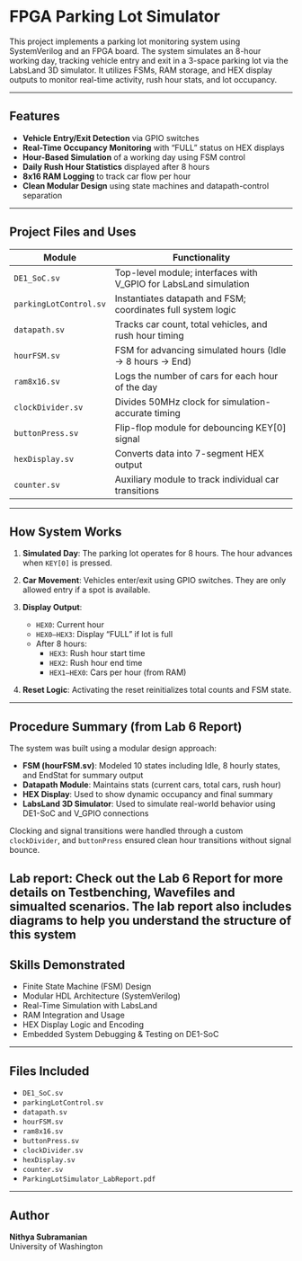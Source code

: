 # FPGA Parking Lot Simulator

This project implements a parking lot monitoring system using SystemVerilog and an FPGA board. The system simulates an 8-hour working day, tracking vehicle entry and exit in a 3-space parking lot via the LabsLand 3D simulator. It utilizes FSMs, RAM storage, and HEX display outputs to monitor real-time activity, rush hour stats, and lot occupancy.

---

## Features

- **Vehicle Entry/Exit Detection** via GPIO switches
- **Real-Time Occupancy Monitoring** with “FULL” status on HEX displays
- **Hour-Based Simulation** of a working day using FSM control
- **Daily Rush Hour Statistics** displayed after 8 hours
- **8x16 RAM Logging** to track car flow per hour
- **Clean Modular Design** using state machines and datapath-control separation

---

## Project Files and Uses

| Module                | Functionality |
|-----------------------|---------------|
| `DE1_SoC.sv`          | Top-level module; interfaces with V_GPIO for LabsLand simulation |
| `parkingLotControl.sv`| Instantiates datapath and FSM; coordinates full system logic |
| `datapath.sv`         | Tracks car count, total vehicles, and rush hour timing |
| `hourFSM.sv`          | FSM for advancing simulated hours (Idle → 8 hours → End) |
| `ram8x16.sv`          | Logs the number of cars for each hour of the day |
| `clockDivider.sv`     | Divides 50MHz clock for simulation-accurate timing |
| `buttonPress.sv`      | Flip-flop module for debouncing KEY[0] signal |
| `hexDisplay.sv`       | Converts data into 7-segment HEX output |
| `counter.sv`          | Auxiliary module to track individual car transitions |

---

## How System Works

1. **Simulated Day**: The parking lot operates for 8 hours. The hour advances when `KEY[0]` is pressed.
2. **Car Movement**: Vehicles enter/exit using GPIO switches. They are only allowed entry if a spot is available.
3. **Display Output**:
   - `HEX0`: Current hour
   - `HEX0–HEX3`: Display “FULL” if lot is full
   - After 8 hours:  
     - `HEX3`: Rush hour start time  
     - `HEX2`: Rush hour end time  
     - `HEX1–HEX0`: Cars per hour (from RAM)

4. **Reset Logic**: Activating the reset reinitializes total counts and FSM state.

---

## Procedure Summary (from Lab 6 Report)

The system was built using a modular design approach:
- **FSM (hourFSM.sv)**: Modeled 10 states including Idle, 8 hourly states, and EndStat for summary output
- **Datapath Module**: Maintains stats (current cars, total cars, rush hour)
- **HEX Display**: Used to show dynamic occupancy and final summary
- **LabsLand 3D Simulator**: Used to simulate real-world behavior using DE1-SoC and V_GPIO connections

Clocking and signal transitions were handled through a custom `clockDivider`, and `buttonPress` ensured clean hour transitions without signal bounce.

**Lab report**: Check out the Lab 6 Report for more details on Testbenching, Wavefiles and simualted scenarios. The lab report also includes diagrams to help you understand the 
structure of this system
---

## Skills Demonstrated

- Finite State Machine (FSM) Design  
- Modular HDL Architecture (SystemVerilog)  
- Real-Time Simulation with LabsLand  
- RAM Integration and Usage  
- HEX Display Logic and Encoding  
- Embedded System Debugging & Testing on DE1-SoC  

---

## Files Included

- `DE1_SoC.sv`
- `parkingLotControl.sv`
- `datapath.sv`
- `hourFSM.sv`
- `ram8x16.sv`
- `buttonPress.sv`
- `clockDivider.sv`
- `hexDisplay.sv`
- `counter.sv`
- `ParkingLotSimulator_LabReport.pdf`

---

## Author

**Nithya Subramanian**  
University of Washington  
